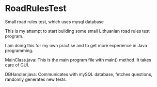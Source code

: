 # RoadRulesTest
Small road rules test, which uses mysql database

This is my attempt to start building some small Lithuanian road rules test program. 

I am doing this for my own practise and to get more experience in Java programming.

MainClass.java:
This is the main program file with main() method. It takes care of GUI.

DBHandler.java:
Communicates with mySQL database, fetches questions, randomly generates new tests.
